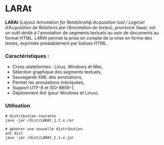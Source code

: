 # LARAt


**LARAt** (*Layout Annotation for Relationship Acquisition tool* / *Logiciel d’Acquisition de Relations par l’Annotation de textes*), prononcé /la&#x0281;a/, est un outil dédié à l'annotation de segments textuels au sein de documents au format HTML. LARAt permet la prise en compte de la mise en forme des textes, exprimée préalablement par balises HTML.

### Caractéristiques :
* Cross-plateformes : Linux, Windows et Mac,
* Sélection graphique des segments textuels,
* Sauvegarde XML des annotations,
* Permet les annotations imbriquées,
* Support UTF-8 et ISO-8859-1,
* Déploiement Ant (pour Windows et Linux).


### Utilisation

    # distribution courante
    java -jar /dist/LARAt_1.1.x.rar
    
    # générer une nouvelle distribution
    ant dist
    java -jar /dist/LARAt_1.1.x.jar


